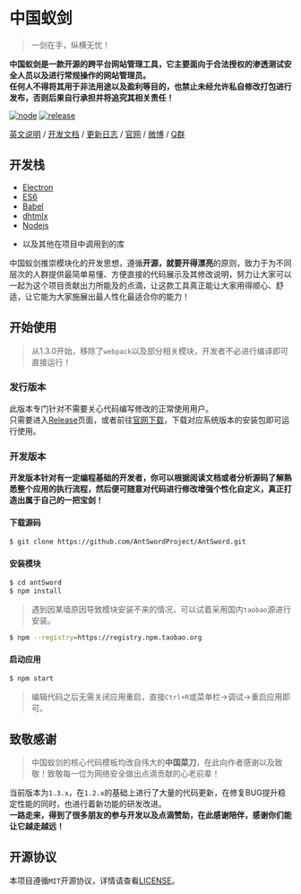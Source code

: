 # 中国蚁剑
> 一剑在手，纵横无忧！

**中国蚁剑是一款开源的跨平台网站管理工具，它主要面向于合法授权的渗透测试安全人员以及进行常规操作的网站管理员。**    
**任何人不得将其用于非法用途以及盈利等目的，也禁止未经允许私自修改打包进行发布，否则后果自行承担并将追究其相关责任！**

[![node](https://img.shields.io/badge/node-4.0+-green.svg?style=flat-square)][url-nodejs-download]
[![release](https://img.shields.io/badge/release-v1.3.0-blue.svg?style=flat-square)][url-release]

[英文说明][url-docen] / [开发文档][url-document] / [更新日志][url-changelog] / [官网][url-homepage] / [微博][url-weibo] / [Q群][url-qqgroup]

## 开发栈
 - [Electron][url-electron]
 - [ES6][url-es6]
 - [Babel][url-babel]
 - [dhtmlx][url-dhtmlx]
 - [Nodejs][url-nodejs]
 * 以及其他在项目中调用到的库

中国蚁剑推崇模块化的开发思想，遵循**开源，就要开得漂亮**的原则，致力于为不同层次的人群提供最简单易懂、方便直接的代码展示及其修改说明，努力让大家可以一起为这个项目贡献出力所能及的点滴，让这款工具真正能让大家用得顺心、舒适，让它能为大家施展出最人性化最适合你的能力！

## 开始使用
> 从1.3.0开始，移除了`webpack`以及部分相关模块，开发者不必进行编译即可直接运行！

### 发行版本
此版本专门针对不需要关心代码编写修改的正常使用用户。    
只需要进入[Release][url-release]页面，或者前往[官网下载](http://uyu.us/#/download)，下载对应系统版本的安装包即可运行使用。

### 开发版本
**开发版本针对有一定编程基础的开发者，你可以根据阅读文档或者分析源码了解熟悉整个应用的执行流程，然后便可随意对代码进行修改增强个性化自定义，真正打造出属于自己的一把宝剑！**

#### 下载源码
``` sh
$ git clone https://github.com/AntSwordProject/AntSword.git
```

#### 安装模块
``` sh
$ cd antSword
$ npm install
```
> 遇到因某墙原因导致模块安装不来的情况，可以试着采用国内`taobao`源进行安装。

  ``` sh
  $ npm --registry=https://registry.npm.taobao.org
  ```

#### 启动应用
``` sh
$ npm start
```
> 编辑代码之后无需关闭应用重启，直接`Ctrl+R`或菜单栏->调试->重启应用即可。

## 致敬感谢
> 中国蚁剑的核心代码模板均改自伟大的**中国菜刀**，在此向作者感谢以及致敬！致敬每一位为网络安全做出点滴贡献的心老前辈！    

当前版本为`1.3.x`，在`1.2.x`的基础上进行了大量的代码更新，在修复BUG提升稳定性能的同时，也进行着新功能的研发改进。    
**一路走来，得到了很多朋友的参与开发以及点滴赞助，在此感谢陪伴，感谢你们能让它越走越远！**

## 开源协议
本项目遵循`MIT`开源协议，详情请查看[LICENSE](LICENSE)。


[url-docen]: README.md
[url-changelog]: CHANGELOG.md
[url-document]: http://doc.uyu.us
[url-nodejs-download]: https://nodejs.org/en/download/
[url-release]: https://github.com/AntSwordProject/AntSword/releases/tag/1.3.0
[url-electron]: http://electron.atom.io/
[url-es6]: http://es6.ruanyifeng.com/
[url-webpack]: http://webpack.github.io/
[url-dhtmlx]: http://dhtmlx.com/
[url-nodejs]: https://nodejs.org/
[url-babel]: http://babeljs.io/
[url-weibo]: http://weibo.com/antoor
[url-homepage]: http://uyu.us
[url-release]: https://github.com/AntSwordProject/AntSword/releases
[url-qqgroup]: http://shang.qq.com/wpa/qunwpa?idkey=51997458a52d534454fd15e901648bf1f2ed799fde954822a595d6794eadc521
